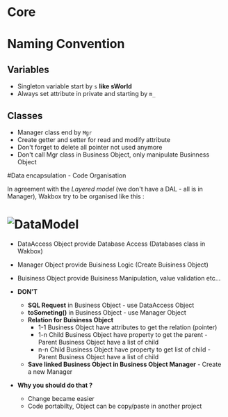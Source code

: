 # Core

# Naming Convention

## Variables
+ Singleton variable start by `s` **like sWorld**
+ Always set attribute in private and starting by `m_`

## Classes
+ Manager class end by `Mgr`
+ Create getter and setter for read and modify attribute
+ Don't forget to delete all pointer not used anymore
+ Don't call Mgr class in Business Object, only manipulate Businness Object

#Data encapsulation - Code Organisation

In agreement with the *Layered model* (we don't have a DAL - all is in Manager), Wakbox try to be organised like this :

<h1>
<img alt="DataModel" src="https://raw.github.com/KevinSupertramp/WakBox/master/doc/img/datamodel.png" title="DataModel"/>
</h1>

+ DataAccess Object provide Database Access (Databases class in Wakbox)
+ Manager Object provide Buisiness Logic (Create Buisiness Object)
+ Buisiness Object provide Buisiness Manipulation, value validation etc...

+ **DON'T**
  + **SQL Request** in Business Object - use DataAccess Object
  + **toSometing()** in Business Object - use Manager Object
  + **Relation for Buisiness Object**
    + 1-1 Business Object have attributes to get the relation (pointer)
    + 1-n Child Business Object have property to get the parent - Parent Business Object have a list of child
    + n-n Child Business Object have property to get list of child - Parent Business Object have a list of child
  + **Save linked Business Object in Business Object Manager**  - Create a new Manager
    
+ **Why you should do that ?**
  + Change became easier
  + Code portabilty, Object can be copy/paste in another project
